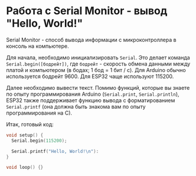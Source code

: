 # Работа с Serial Monitor - вывод "Hello, World!"

Serial Monitor - способ вывода информации с микроконтроллера в консоль на компьютере. 

Для начала, необходимо инициализировать `Serial`. Это делает команда `Serial.begin([бодрейт])`, где `бодрейт` - скорость обмена данными между платой и компьютером (в бодах; 1 бод = 1 бит / с). Для Arduino обычно используется бодрейт 9600. Для ESP32 чаще используют 115200.

Далее необходимо вывести текст. Помимо функций, которые вы знаете по опыту программирования Arduino (`Serial.print`, `Serial.println`), ESP32 также поддерживает функцию вывода с форматированием `Serial.printf` (она должна быть знакома вам по опыту программирования на C).

Итак, готовый код:

```cpp
void setup() {
  Serial.begin(115200);

  Serial.printf("Hello, World!\n"):
}

void loop() {}
```
